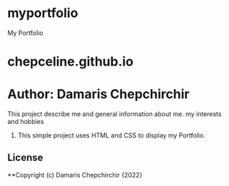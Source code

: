  # myportfolio
 My Portfolio
 
# chepceline.github.io
# Author: Damaris Chepchirchir
This project describe me and general information about me. my interests and hobbies

1. This simple project uses HTML and CSS to display my Portfolio.
## License
**Copyright (c) Damaris Chepchirchir {2022}
